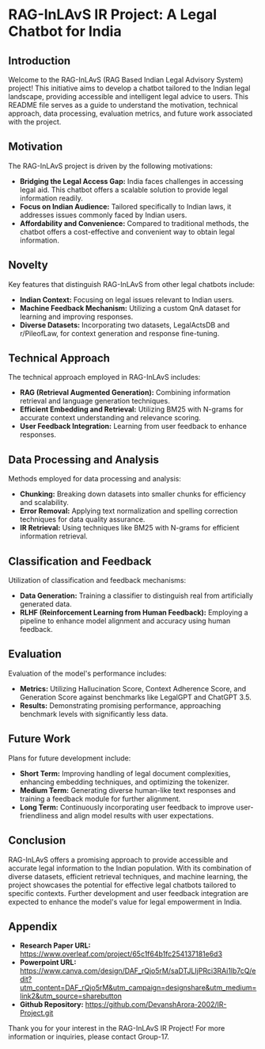 # RAG-InLAvS IR Project: A Legal Chatbot for India

## Introduction
Welcome to the RAG-InLAvS (RAG Based Indian Legal Advisory System) project! This initiative aims to develop a chatbot tailored to the Indian legal landscape, providing accessible and intelligent legal advice to users. This README file serves as a guide to understand the motivation, technical approach, data processing, evaluation metrics, and future work associated with the project.

## Motivation
The RAG-InLAvS project is driven by the following motivations:
- **Bridging the Legal Access Gap:** India faces challenges in accessing legal aid. This chatbot offers a scalable solution to provide legal information readily.
- **Focus on Indian Audience:** Tailored specifically to Indian laws, it addresses issues commonly faced by Indian users.
- **Affordability and Convenience:** Compared to traditional methods, the chatbot offers a cost-effective and convenient way to obtain legal information.

## Novelty
Key features that distinguish RAG-InLAvS from other legal chatbots include:
- **Indian Context:** Focusing on legal issues relevant to Indian users.
- **Machine Feedback Mechanism:** Utilizing a custom QnA dataset for learning and improving responses.
- **Diverse Datasets:** Incorporating two datasets, LegalActsDB and r/PileofLaw, for context generation and response fine-tuning.

## Technical Approach
The technical approach employed in RAG-InLAvS includes:
- **RAG (Retrieval Augmented Generation):** Combining information retrieval and language generation techniques.
- **Efficient Embedding and Retrieval:** Utilizing BM25 with N-grams for accurate context understanding and relevance scoring.
- **User Feedback Integration:** Learning from user feedback to enhance responses.

## Data Processing and Analysis
Methods employed for data processing and analysis:
- **Chunking:** Breaking down datasets into smaller chunks for efficiency and scalability.
- **Error Removal:** Applying text normalization and spelling correction techniques for data quality assurance.
- **IR Retrieval:** Using techniques like BM25 with N-grams for efficient information retrieval.

## Classification and Feedback
Utilization of classification and feedback mechanisms:
- **Data Generation:** Training a classifier to distinguish real from artificially generated data.
- **RLHF (Reinforcement Learning from Human Feedback):** Employing a pipeline to enhance model alignment and accuracy using human feedback.

## Evaluation
Evaluation of the model's performance includes:
- **Metrics:** Utilizing Hallucination Score, Context Adherence Score, and Generation Score against benchmarks like LegalGPT and ChatGPT 3.5.
- **Results:** Demonstrating promising performance, approaching benchmark levels with significantly less data.

## Future Work
Plans for future development include:
- **Short Term:** Improving handling of legal document complexities, enhancing embedding techniques, and optimizing the tokenizer.
- **Medium Term:** Generating diverse human-like text responses and training a feedback module for further alignment.
- **Long Term:** Continuously incorporating user feedback to improve user-friendliness and align model results with user expectations.

## Conclusion
RAG-InLAvS offers a promising approach to provide accessible and accurate legal information to the Indian population. With its combination of diverse datasets, efficient retrieval techniques, and machine learning, the project showcases the potential for effective legal chatbots tailored to specific contexts. Further development and user feedback integration are expected to enhance the model's value for legal empowerment in India.

## Appendix
- **Research Paper URL:** https://www.overleaf.com/project/65c1f64b1fc254137181e6d3
- **Powerpoint URL:** https://www.canva.com/design/DAF_rQjo5rM/saDTJLIjPRci3RAi1lb7cQ/edit?utm_content=DAF_rQjo5rM&utm_campaign=designshare&utm_medium=link2&utm_source=sharebutton
- **Github Repository:** https://github.com/DevanshArora-2002/IR-Project.git


Thank you for your interest in the RAG-InLAvS IR Project! For more information or inquiries, please contact Group-17.